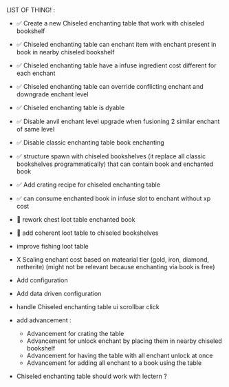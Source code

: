 LIST OF THING! :

- ✅ Create a new Chiseled enchanting table that work with chiseled bookshelf

- ✅ Chiseled enchanting table can enchant item with enchant present in book in nearby chiseled bookshelf

- ✅ Chiseled enchanting table have a infuse ingredient cost different for each enchant

- ✅ Chiseled enchanting table can override conflicting enchant and downgrade enchant level

- ✅ Chiseled enchanting table is dyable
 
- ✅ Disable anvil enchant level upgrade when fusioning 2 similar enchant of same level

- ✅ Disable classic enchanting table book enchanting

- ✅ structure spawn with chiseled bookshelves (it replace all classic bookshelves programmatically)
that can contain book and enchanted book

- ✅ Add crating recipe for chiseled enchanting table

- ✅ can consume enchanted book in infuse slot to enchant without xp cost

- 🚧 rework chest loot table enchanted book

- 🚧 add coherent loot table to chiseled bookshelves

- improve fishing loot table

- X Scaling enchant cost based on matearial tier (gold, iron, diamond, netherite) (might not be relevant because enchanting via book is free)

- Add configuration

- Add data driven configuration

- handle Chiseled enchanting table ui scrollbar click

- add advancement :
    - Advancement for crating the table
    - Advancement for unlock enchant by placing them in nearby chiseled bookshelf
    - Advancement for having the table with all enchant unlock at once
    - Advancement for adding all enchant to a book using the table


- Chiseled enchanting table should work with lectern ?
